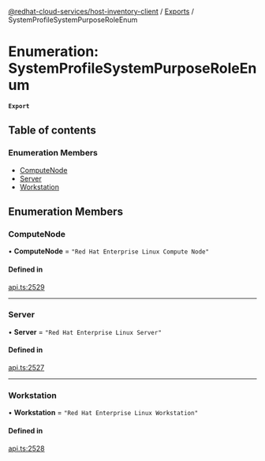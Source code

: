 [@redhat-cloud-services/host-inventory-client](../README.md) / [Exports](../modules.md) / SystemProfileSystemPurposeRoleEnum

# Enumeration: SystemProfileSystemPurposeRoleEnum

**`Export`**

## Table of contents

### Enumeration Members

- [ComputeNode](SystemProfileSystemPurposeRoleEnum.md#computenode)
- [Server](SystemProfileSystemPurposeRoleEnum.md#server)
- [Workstation](SystemProfileSystemPurposeRoleEnum.md#workstation)

## Enumeration Members

### ComputeNode

• **ComputeNode** = ``"Red Hat Enterprise Linux Compute Node"``

#### Defined in

[api.ts:2529](https://github.com/RedHatInsights/javascript-clients/blob/master/packages/host-inventory/api.ts#L2529)

___

### Server

• **Server** = ``"Red Hat Enterprise Linux Server"``

#### Defined in

[api.ts:2527](https://github.com/RedHatInsights/javascript-clients/blob/master/packages/host-inventory/api.ts#L2527)

___

### Workstation

• **Workstation** = ``"Red Hat Enterprise Linux Workstation"``

#### Defined in

[api.ts:2528](https://github.com/RedHatInsights/javascript-clients/blob/master/packages/host-inventory/api.ts#L2528)
